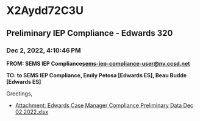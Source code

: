 # X2Aydd72C3U
## Preliminary IEP Compliance - Edwards 320
### Dec 2, 2022, 4:10:46 PM
**FROM: SEMS IEP Compliance<sems-iep-compliance-user@nv.ccsd.net>**

**TO: to SEMS IEP Compliance, Emily Petosa [Edwards ES], Beau Budde [Edwards ES]**


Greetings, 





* [Attachment: Edwards Case Manager Compliance Preliminary Data Dec 02 2022.xlsx](X2Aydd72C3U-attachment-1.xlsx)
